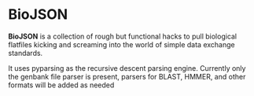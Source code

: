 # BioJSON

**BioJSON** is a collection of rough but functional hacks to pull biological flatfiles kicking and screaming into the world of simple data exchange standards. 

It uses pyparsing as the recursive descent parsing engine.  Currently only the genbank file parser is present, parsers for BLAST, HMMER, and other formats will 
be added as needed

